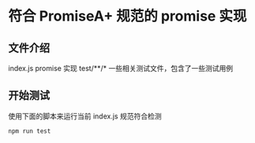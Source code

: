 # 符合 PromiseA+ 规范的 promise 实现
## 文件介绍
index.js promise 实现
test/**/* 一些相关测试文件，包含了一些测试用例

## 开始测试
使用下面的脚本来运行当前 index.js 规范符合检测
```shell
npm run test
```
